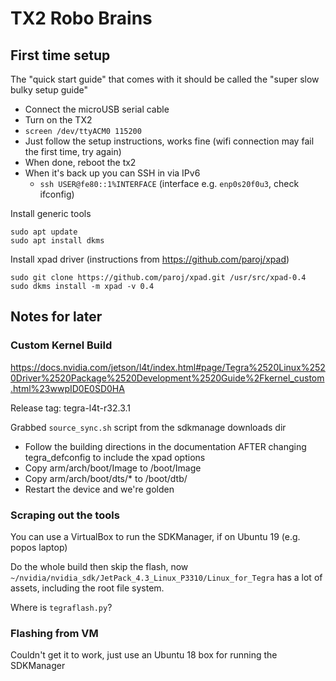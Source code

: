 # TX2 Robo Brains

## First time setup

The "quick start guide" that comes with it should be called the "super slow bulky setup guide"

* Connect the microUSB serial cable
* Turn on the TX2
* `screen /dev/ttyACM0 115200`
* Just follow the setup instructions, works fine (wifi connection may fail the first time, try again)
* When done, reboot the tx2
* When it's back up you can SSH in via IPv6
  * `ssh USER@fe80::1%INTERFACE` (interface e.g. `enp0s20f0u3`, check ifconfig)

Install generic tools
```
sudo apt update
sudo apt install dkms
```

Install xpad driver (instructions from https://github.com/paroj/xpad)
```
sudo git clone https://github.com/paroj/xpad.git /usr/src/xpad-0.4
sudo dkms install -m xpad -v 0.4
```

## Notes for later
### Custom Kernel Build
https://docs.nvidia.com/jetson/l4t/index.html#page/Tegra%2520Linux%2520Driver%2520Package%2520Development%2520Guide%2Fkernel_custom.html%23wwpID0E0SD0HA

Release tag: tegra-l4t-r32.3.1

Grabbed `source_sync.sh` script from the sdkmanage downloads dir

* Follow the building directions in the documentation AFTER changing tegra_defconfig to include the xpad options
* Copy arm/arch/boot/Image to /boot/Image
* Copy arm/arch/boot/dts/* to /boot/dtb/
* Restart the device and we're golden

### Scraping out the tools

You can use a VirtualBox to run the SDKManager, if on Ubuntu 19 (e.g. popos laptop)

Do the whole build then skip the flash, now `~/nvidia/nvidia_sdk/JetPack_4.3_Linux_P3310/Linux_for_Tegra` has a lot of assets, including the root file system.

Where is `tegraflash.py`?

### Flashing from VM
Couldn't get it to work, just use an Ubuntu 18 box for running the SDKManager

